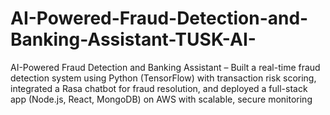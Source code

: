 # AI-Powered-Fraud-Detection-and-Banking-Assistant-TUSK-AI-
AI-Powered Fraud Detection and Banking Assistant – Built a real-time fraud detection system using Python (TensorFlow) with transaction risk scoring, integrated a Rasa chatbot for fraud resolution, and deployed a full-stack app (Node.js, React, MongoDB) on AWS with scalable, secure monitoring
